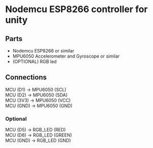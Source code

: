 # Nodemcu ESP8266 controller for unity
## Parts
* Nodemcu ESP8266 or similar
* MPU6050 Accelerometer and Gyroscope or similar
* (OPTIONAL) RGB led

## Connections
MCU (D1) -> MPU6050 (SCL) <br>
MCU (D2) -> MPU6050 (SDA) <br>
MCU (3V3) -> MPU6050 (VCC) <br>
MCU (GND) -> MPU6050 (GND) <br>

### Optional
MCU (D5) -> RGB_LED (RED) <br>
MCU (D6) -> RGB_LED (GREEN) <br>
MCU (GND) -> RGB_LED (GND) <br>
